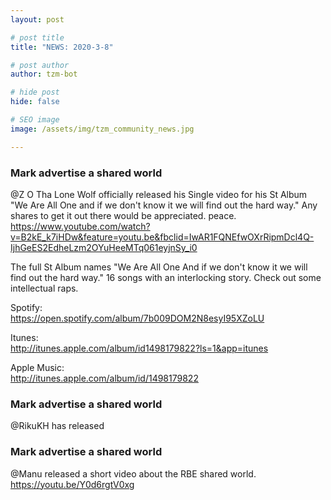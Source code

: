 ```yaml
---
layout: post

# post title
title: "NEWS: 2020-3-8"

# post author
author: tzm-bot

# hide post
hide: false

# SEO image
image: /assets/img/tzm_community_news.jpg

---
```


### Mark advertise a shared world

@Z O Tha Lone Wolf  officially released his Single video for his St Album "We Are All One and if we don't know it we will find out the hard way." Any shares to get it out there would be appreciated. peace.  
https://www.youtube.com/watch?v=B2kE_k7iHDw&feature=youtu.be&fbclid=IwAR1FQNEfwOXrRipmDcl4Q-IjhGeES2EdheLzm2OYuHeeMTq061eyjnSy_i0  
  
The full St Album names "We Are All One And if we don't know it we will find out the hard way." 16 songs with an interlocking story. Check out some intellectual raps.  
  
Spotify:  
https://open.spotify.com/album/7b009DOM2N8esyI95XZoLU  
  
Itunes:  
http://itunes.apple.com/album/id1498179822?ls=1&app=itunes  
  
Apple Music:  
http://itunes.apple.com/album/id/1498179822  


### Mark advertise a shared world

@RikuKH  has released  


### Mark advertise a shared world

@Manu  released a short video about the RBE shared world.  
https://youtu.be/Y0d6rgtV0xg  



